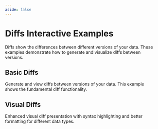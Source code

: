 ```yaml
---
aside: false
---
```


# Diffs Interactive Examples

Diffs show the differences between different versions of your data. These examples demonstrate how to generate and visualize diffs between versions.

## Basic Diffs

Generate and view diffs between versions of your data. This example shows the fundamental diff functionality.

<LixSandpack feature="diffs" example="diffs-basic" height="800px" fullWidth />

## Visual Diffs

Enhanced visual diff presentation with syntax highlighting and better formatting for different data types.

<LixSandpack feature="diffs" example="diffs-visual" height="800px" fullWidth />
